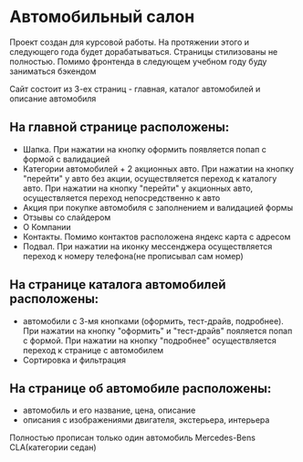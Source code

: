 <h1>Автомобильный салон</h1>
<div>
    <p>Проект создан для курсовой работы. На протяжении этого и следующего года будет дорабатываться. Страницы стилизованы не полностью. Помимо фронтенда в следующем учебном году буду заниматься бэкендом</p>
    <p>Сайт состоит из 3-ех страниц - главная, каталог автомобилей и описание автомобиля</p>
    <h2>На главной странице расположены:</h2>
    <ul>
        <li>Шапка. При нажатии на кнопку оформить появляется попап с формой с валидацией</li>
        <li>Категории автомобилей + 2 акционных авто. При нажатии на кнопку "перейти" у авто без акции, осуществляется переход к каталогу авто. При нажатии на кнопку "перейти" у акционных авто, осуществляется переход непосредственно к авто</li>
        <li>Акция при покупке автомобиля с заполнением и валидацией формы</li>
        <li>Отзывы со слайдером</li>
        <li>О Компании</li>
        <li>Контакты. Помимо контактов расположена яндекс карта с адресом</li>
        <li>Подвал. При нажатии на иконку мессенджера осуществляется переход к номеру телефона(не прописывал сам номер)</li>
    </ul>
    <h2>На странице каталога автомобилей расположены:</h2>
    <ul>
        <li>автомобили с 3-мя кнопками (оформить, тест-драйв, подробнее). При нажатии на кнопку "оформить" и "тест-драйв" пояляется попап с формой. При нажатии на кнопку "подробнее" осуществляется переход к странице с автомобилем</li>
        <li>Сортировка и фильтрация</li>
    </ul>
    <h2>На странице об автомобиле расположены:</h2>
    <ul>
        <li>автомобиль и его название, цена, описание</li>
        <li>описания с изображениями двигателя, экстерьера, интерьера</li>
    </ul>
    <p>Полностью прописан только один автомобиль Mercedes-Bens CLA(категории седан)</p>
</div>